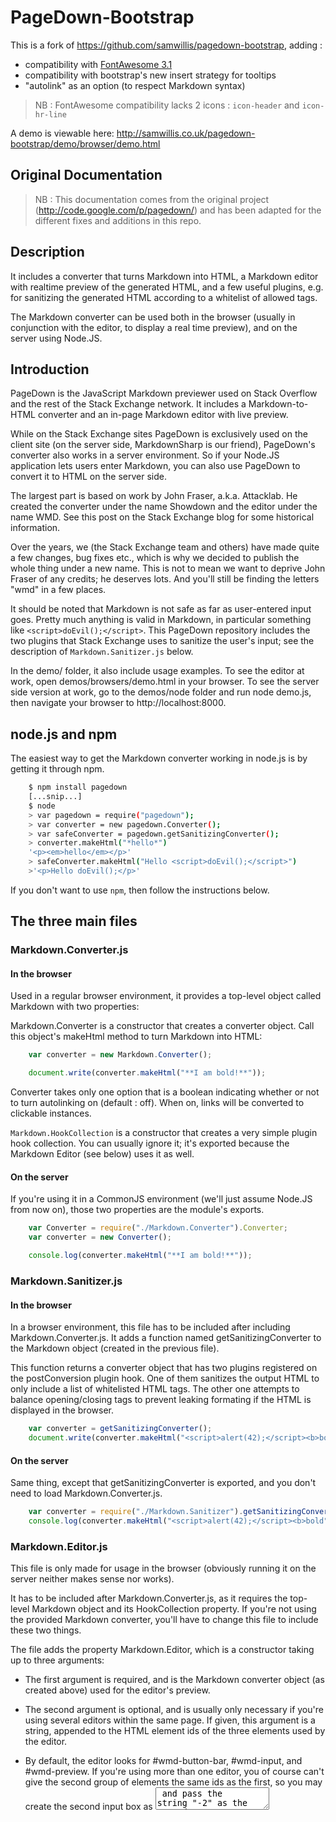 PageDown-Bootstrap
==================

This is a fork of https://github.com/samwillis/pagedown-bootstrap, adding :

  - compatibility with [FontAwesome 3.1](https://github.com/FortAwesome/Font-Awesome)
  - compatibility with bootstrap's new insert strategy for tooltips
  - "autolink" as an option (to respect Markdown syntax)

> NB : FontAwesome compatibility lacks 2 icons :  `icon-header` and `icon-hr-line`

A demo is viewable here: http://samwillis.co.uk/pagedown-bootstrap/demo/browser/demo.html

Original Documentation
---

> NB : This documentation comes from the original project (http://code.google.com/p/pagedown/) and has been adapted for the different fixes and additions in this repo.

## Description

It includes a converter that turns Markdown into HTML, a Markdown editor with realtime preview of the generated HTML, and a few useful plugins, e.g. for sanitizing the generated HTML according to a whitelist of allowed tags.

The Markdown converter can be used both in the browser (usually in conjunction with the editor, to display a real time preview), and on the server using Node.JS. 


## Introduction

PageDown is the JavaScript Markdown previewer used on Stack Overflow and the rest of the Stack Exchange network. It includes a Markdown-to-HTML converter and an in-page Markdown editor with live preview.

While on the Stack Exchange sites PageDown is exclusively used on the client site (on the server side, MarkdownSharp is our friend), PageDown's converter also works in a server environment. So if your Node.JS application lets users enter Markdown, you can also use PageDown to convert it to HTML on the server side.

The largest part is based on work by John Fraser, a.k.a. Attacklab. He created the converter under the name Showdown and the editor under the name WMD. See this post on the Stack Exchange blog for some historical information.

Over the years, we (the Stack Exchange team and others) have made quite a few changes, bug fixes etc., which is why we decided to publish the whole thing under a new name. This is not to mean we want to deprive John Fraser of any credits; he deserves lots. And you'll still be finding the letters "wmd" in a few places.

It should be noted that Markdown is not safe as far as user-entered input goes. Pretty much anything is valid in Markdown, in particular something like `<script>doEvil();</script>`. This PageDown repository includes the two plugins that Stack Exchange uses to sanitize the user's input; see the description of `Markdown.Sanitizer.js` below.

In the demo/ folder, it also include usage examples. To see the editor at work, open demos/browsers/demo.html in your browser. To see the server side version at work, go to the demos/node folder and run node demo.js, then navigate your browser to http://localhost:8000.


## node.js and npm

The easiest way to get the Markdown converter working in node.js is by getting it through npm.
```bash
    $ npm install pagedown
    [...snip...]
    $ node
    > var pagedown = require("pagedown");
    > var converter = new pagedown.Converter();
    > var safeConverter = pagedown.getSanitizingConverter();
    > converter.makeHtml("*hello*")
    '<p><em>hello</em></p>'
    > safeConverter.makeHtml("Hello <script>doEvil();</script>")
    >'<p>Hello doEvil();</p>'
```
If you don't want to use `npm`, then follow the instructions below.


## The three main files

### Markdown.Converter.js

#### In the browser

Used in a regular browser environment, it provides a top-level object called Markdown with two properties:

Markdown.Converter is a constructor that creates a converter object. Call this object's makeHtml method to turn Markdown into HTML:
```javascript
    var converter = new Markdown.Converter();

    document.write(converter.makeHtml("**I am bold!**"));
```
Converter takes only one option that is a boolean indicating whether or not to turn autolinking on (default : off). When on, links will be converted to clickable instances.

`Markdown.HookCollection` is a constructor that creates a very simple plugin hook collection. You can usually ignore it; it's exported because the Markdown Editor (see below) uses it as well.

#### On the server

If you're using it in a CommonJS environment (we'll just assume Node.JS from now on), those two properties are the module's exports.
```javascript
    var Converter = require("./Markdown.Converter").Converter;
    var converter = new Converter();

    console.log(converter.makeHtml("**I am bold!**"));
```
### Markdown.Sanitizer.js

#### In the browser

In a browser environment, this file has to be included after including Markdown.Converter.js. It adds a function named getSanitizingConverter to the Markdown object (created in the previous file).

This function returns a converter object that has two plugins registered on the postConversion plugin hook. One of them sanitizes the output HTML to only include a list of whitelisted HTML tags. The other one attempts to balance opening/closing tags to prevent leaking formating if the HTML is displayed in the browser.
```javascript
    var converter = getSanitizingConverter();
    document.write(converter.makeHtml("<script>alert(42);</script><b>bold"); // creates "alert(42);bold"
```
#### On the server

Same thing, except that getSanitizingConverter is exported, and you don't need to load Markdown.Converter.js.
```javascript
    var converter = require("./Markdown.Sanitizer").getSanitizingConverter();
    console.log(converter.makeHtml("<script>alert(42);</script><b>bold"); // creates "alert(42);bold"
```
### Markdown.Editor.js

This file is only made for usage in the browser (obviously running it on the server neither makes sense nor works).

It has to be included after Markdown.Converter.js, as it requires the top-level Markdown object and its HookCollection property. If you're not using the provided Markdown converter, you'll have to change this file to include these two things.

The file adds the property Markdown.Editor, which is a constructor taking up to three arguments:

  - The first argument is required, and is the Markdown converter object (as created above) used for the editor's preview. 

  - The second argument is optional, and is usually only necessary if you're using several editors within the same page. If given, this argument is a string, appended to the HTML element ids of the three elements used by the editor. 

  - By default, the editor looks for #wmd-button-bar, #wmd-input, and #wmd-preview. If you're using more than one editor, you of course can't give the second group of elements the same ids as the first, so you may create the second input box as <textarea id="wmd-input-2"> and pass the string "-2" as the second argument to the constructor. 

  - The third argument is optional as well, and if given, is an object containing information about the "Help" button offered to the user. The object needs a handler property, which will be the onclick handler of the help button. It can also have a title property, which is then set as the tooltip (i.e. title attribute) of the help button. If not given, the title defaults to "Markdown Editing Help". 

  - If the third argument isn't passed, no help button will be created. 

The created editor object has (up to) three methods:
```javascript
    editor.getConverter(); // returns the converter object that was passed to the constructor.
    editor.run(); // starts running the editor; you should call this after you've added your plugins to the editor (if any).
    editor.refreshPreview(); // forces the editor to re-render the preview according to the contents of the input, e.g. after you have programmatically changed the input box content. This method is only available after editor.run() has been called. 
```
To start using it, you'll probably want to look at the example in the demos/browser folder; it also includes some boilerplate CSS for you to start working with.

## Plugin hooks

Both the converter and the editor objects have a property called hooks, which is a collection of plugin hooks. The functionality is of the category "simplest thing that works", so don't expect too much magic. The two (important) methods on this object are:
```javascript
    hooks.set(hookname, func); // registers the given function as a plugin on the given hook. Any previously registered plugins on the same hook are lost.
    hooks.chain(hookname, func); // registers the given function as the next plugin on the given hook; e.g. the second registered function will be called with the output of the first registered function as its only argument. This does not make sense on all plugin hooks. 
```
Following is a list of the available plugin hooks.

### Hooks on the converter object

#### preConversion

Called with the Markdown source as given to the converter's makeHtml object, should return the actual to-be-converted source. Fine to chain.
```javascript
    converter.hooks.chain("preConversion", function (text) {
        return "# Converted text follows\n\n" + text; // creates a level 1 heading
    });
```
#### postConversion

Called with the HTML that was created from the Markdown source. The return value of this hook is the actual output that will then be returned from makeHtml. This is where getSanitizingConverter (see above) registers the tag sanitzer and balancer. Fine to chain.
```javascript
    converter.hooks.chain("postConversion", function (text) {
        return text + "<br>\n**This is not bold, because it was added after the conversion**";
    });
```
#### plainLinkText

When the original Markdown contains a bare URL, it will by default be converted to a link whose link text is the URL itself. If you want a different link text, you can register a function on the hook that receives the URL as its only argument, and returns the text to be displayed. This will not change the actual URL (i.e. target of the link).

Note that the returned string will be inserted verbatim, not HTML-encoded in any way.

Okay to chain, although this may or may not make sense (after all you're receiving a URL and returning just about anything).
```javascript
    converter.hooks.chain("plainLinkText", function (url) {
        if (/^http:\/\/\w+\.stackexchange.com/i.test(url))
            return "<b>A link to an awesome site!</b>";
        else
            return "some page on the internet";
    });
```
> Notice on the following hooks

> The following converter plugin hooks should be considered advanced. In order to use them, it makes sense to have a certain understanding how PageDown (or similar Markdown implementations that are based on the original Perl version) works internally. They are much more powerful than the previous ones, but it's also easier to break things with them. Documentation here is kept to a minimum; you should inspect the code around the hooks.

#### postNormalization

Called with the Markdown source after normalization. This includes things like converting all line endings to \n, replacing tabs with spaces, and turning whitespace-only lines into empty lines. But it also includes replacing certain characters with placeholders for internal reasons, so be sure to have a look at the actual code. This hook is fine to chain.

#### preBlockGamut and postBlockGamut

The above warning about understandind the inner workings of PageDown goes doubly with these two hooks. They are the most powerful ones.

Called with the text before or after creating block elements like code blocks and lists. Fine to chain. Note that this is called recursively with inner content, e.g. it's called with the full text, and then only with the content of a blockquote. The inner call will receive outdented text

If you are creating a new kind of block-level structure that can include other Markdown blocks (say, you're reimplementing block quote), you will need to run the full block gamut again on the contents of your block. For this purpose, these two plugin hooks receive a second argument, which is a function that will do just that. Be aware that from within that function, your plugin will of course be called again, so make sure you're not creating ambiguity that leads to infinite recursion.

As a contrived and simplified expample, let's say you're inventing fenced blockquotes, where blocks that are surrounded by lines with three quote characters in them are turned into block quotes. Such a thing could look like this:
```javascript
    converter.hooks.chain("preBlockGamut", function (text, runBlockGamut) {
        return text.replace(/^ {0,3}""" *\n((?:.*?\n)+?) {0,3}""" *$/gm, function (whole, inner) {
            return "<blockquote>" + runBlockGamut(inner) + "</blockquote>\n";
        });
    });
```
The first editor in the demo page implements this.

#### preSpanGamut and postSpanGamut

Called with the text of a single block element before or after the span-level conversions (like bold, code spans, etc.) have been made on it. For example, you would use this if you wanted to have text between !!double exclamation points!! appear in red.

### Hooks on the editor object

Remember to add all your necessary plugins before you call the editor's run() method.

#### onPreviewRefresh

Called with no arguments after the editor's preview has been updated. No return value is expected. Fine to chain, if you want to be notified of a refresh in several places.
```javascript
    editor.hooks.chain("onPreviewRefresh", function () {
        console.log("the preview has been updated");
    });
```
#### postBlockquoteCreation

Called after the user has clicked the "Blockquote" button (or pressed Ctrl-Q) and the user's selection has been changed accordingly. This function is passed the content that would be inserted in place of the original selection, and should return the actual to-be-inserted content.

The name isn't 100% correct, as this hook is also called if a blockquote is removed using this button. Fine to chain (but probably unlikely to be used anyway).
```javascript
    editor.hooks.chain("postBlockquoteCreation", function (text) {
        if (!/^>/.test(text))
            return text; // the blockquote button was clicked to remove a blockquote -- no change

        return text + "\n\nThe above blockquote is brought to you by PunyonDew(tm)\n\n"
    });
```
#### insertImageDialog

When the user clicks the "add image" button, they usually get a little dialog to enter the URL of an image. If you want a different behavior (like, in the case of Stack Exchange, a dialog to upload an image), register a plugin on this hook that returns true (this tells the editor not to create its own dialog and instead wait for you). The function is called with a single argument, which is a callback that you should call with the URL of the to-be-inserted image, or null if the user cancelled.

It does not make sense to chain functions on this hook.
```javascript
    editor.hooks.set("insertImageDialog", function (callback) {
        alert("Please click okay to start scanning your brain...");
        setTimeout(function () {
            var prompt = "We have detected that you like cats. Do you want to insert an image of a cat?";
            if (confirm(prompt))
                callback("http://icanhascheezburger.files.wordpress.com/2007/06/schrodingers-lolcat1.jpg")
            else
                callback(null);
        }, 2000);
        return true; // tell the editor that we'll take care of getting the image url
    });
```
Note that you cannot call the callback directly from the hook; you have to wait for the current scope to be exited. If for any reason you want to return a link immediately, you'll have to use a 0ms timeout:
```javascript
    editor.hooks.set("insertImageDialog", function (callback) {
        setTimeout(function () { callback("http://example.com/image.jpg"); }, 0);
        return true;
    });
```

